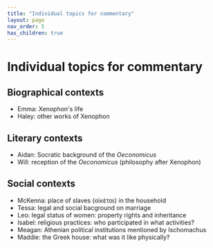 ```yaml
---
title: "Individual topics for commentary"
layout: page
nav_order: 5
has_children: true
---
```


# Individual topics for commentary


## Biographical contexts

- Emma: Xenophon's life
- Haley: other works of Xenophon

## Literary contexts

- Aidan: Socratic background of the *Oeconomicus*
- Will: reception of the *Oeconomicus* (philosophy after Xenophon) 



## Social contexts 

- McKenna: place of slaves (οἰκέται) in the household
- Tessa: legal and social bacground on marriage
- Leo: legal status of women: property rights and inheritance
- Isabel: religious practices: who participated in what activities?
- Meagan: Athenian political institutions mentioned by Ischomachus
- Maddie: the Greek house: what was it like physically?


